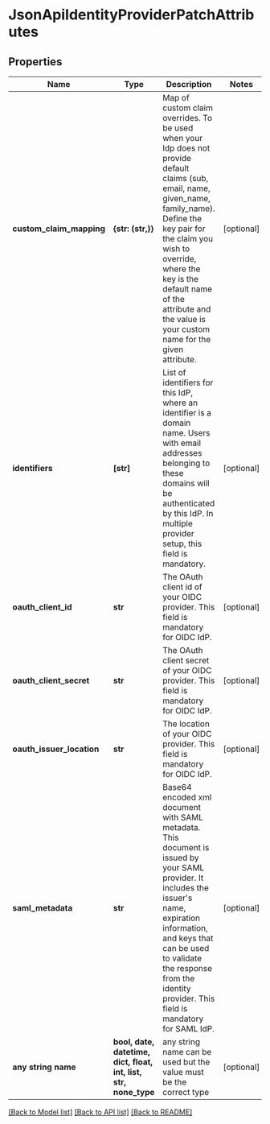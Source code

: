 # JsonApiIdentityProviderPatchAttributes


## Properties
Name | Type | Description | Notes
------------ | ------------- | ------------- | -------------
**custom_claim_mapping** | **{str: (str,)}** | Map of custom claim overrides. To be used when your Idp does not provide default claims (sub, email, name, given_name, family_name). Define the key pair for the claim you wish to override, where the key is the default name of the attribute and the value is your custom name for the given attribute. | [optional] 
**identifiers** | **[str]** | List of identifiers for this IdP, where an identifier is a domain name. Users with email addresses belonging to these domains will be authenticated by this IdP. In multiple provider setup, this field is mandatory. | [optional] 
**oauth_client_id** | **str** | The OAuth client id of your OIDC provider. This field is mandatory for OIDC IdP. | [optional] 
**oauth_client_secret** | **str** | The OAuth client secret of your OIDC provider. This field is mandatory for OIDC IdP. | [optional] 
**oauth_issuer_location** | **str** | The location of your OIDC provider. This field is mandatory for OIDC IdP. | [optional] 
**saml_metadata** | **str** | Base64 encoded xml document with SAML metadata. This document is issued by your SAML provider. It includes the issuer&#39;s name, expiration information, and keys that can be used to validate the response from the identity provider. This field is mandatory for SAML IdP. | [optional] 
**any string name** | **bool, date, datetime, dict, float, int, list, str, none_type** | any string name can be used but the value must be the correct type | [optional]

[[Back to Model list]](../README.md#documentation-for-models) [[Back to API list]](../README.md#documentation-for-api-endpoints) [[Back to README]](../README.md)


